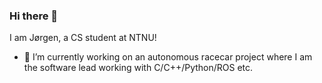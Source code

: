 ### Hi there 👋

I am Jørgen, a CS student at NTNU!

- 🔭 I’m currently working on an autonomous racecar project where I am the software lead working with C/C++/Python/ROS etc.
